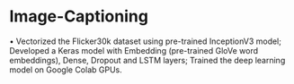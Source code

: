 # Image-Captioning
•	Vectorized the Flicker30k dataset using pre-trained InceptionV3 model;
Developed a Keras model with Embedding (pre-trained GloVe word embeddings), Dense, Dropout and LSTM layers;
Trained the deep learning model on Google Colab GPUs.
